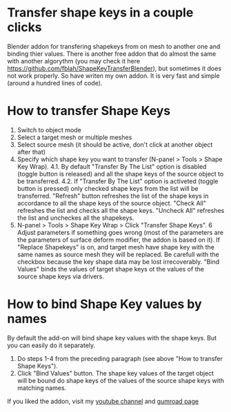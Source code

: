 # Transfer shape keys in a couple clicks
Blender addon for transfering shapekeys from on mesh to another one and binding thier values. There is another free addon that do almost the same with another algorythm (you may check it here https://github.com/fblah/ShapeKeyTransferBlender), but sometimes it does not work properly. So have writen my own addon. It is very fast and simple (around a hundred lines of code).

# How to transfer Shape Keys
1. Switch to object mode
2. Select a target mesh or multiple meshes
3. Select source mesh (it should be active, don't click at another object after that)
4. Specify which shape key you want to transfer (N-panel > Tools > Shape Key Wrap).
4.1. By default "Transfer By The List" option is disabled (toggle button is released) and all the shape keys of the source object to be transferred.
4.2. If "Transfer By The List" option is activeted (toggle button is pressed) only checked shape keys from the list will be transferred. "Refresh" button refreshes the list of the shape keys in accordance to all the shape keys of the source object. "Check All" refreshes the list and checks all the shape keys. "Uncheck All" refreshes the list and uncheckes all the shapekeys. 
5. N-panel > Tools > Shape Key Wrap > Click "Transfer Shape Keys".
6 Adjust parameters if something goes wrong (most of the parameters are the parameters of surface deform modifier, the addon is based on it). If "Replace Shapekeys" is on, and target mesh have shape key with the same names as source mesh they will be replaced. Be carefull with the checkbox because the key shape data may be lost irrecoverably. "Bind Values" binds the values of target shape keys ot the values of the source shape keys via drivers.

# How to bind Shape Key values by names
By default the add-on will bind shape key values with the shape keys. But you can easily do it separately. 
1. Do steps 1-4 from the preceding paragraph (see above "How to transfer Shape Keys").
2. Click "Bind Values" button. The shape key values of the target object will be bound do shape keys of the values of the source shape keys with matching names. 


If you liked the addon, visit my [youtube channel](https://www.youtube.com/@squeezypixels) and  [gumroad page](https://squeezypixels.gumroad.com/l/shapekeywrap)

